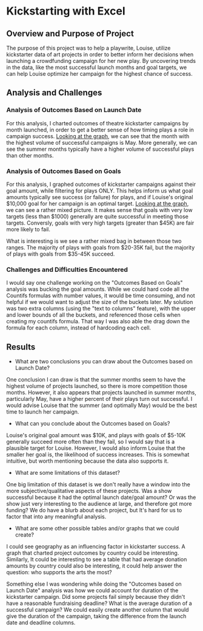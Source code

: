 # Kickstarting with Excel

## Overview and Purpose of Project

The purpose of this project was to help a playwrite, Louise, utilize 
kickstarter data of art projects in order to better inform her decisions
when launching a crowdfunding campaign for her new play. By uncovering trends in the data, 
like the most successful launch months and goal targets, we can help Louise optimize her 
campaign for the highest chance of success. 

## Analysis and Challenges

### Analysis of Outcomes Based on Launch Date
For this analysis, I charted outcomes of theatre kickstarter campaigns by month launched, in order to get a better sense of how timing
plays a role in campaign success. [Looking at the graph](https://github.com/matthewprice-github/kickstarter-analysis/blob/main/Theatre_Outcomes_vs_Launch.PNG), we can 
see that the month with the highest volume of successful campaigns is May. More generally, we can see the summer months typically have a higher volume of successful plays than other months. 


### Analysis of Outcomes Based on Goals
For this analysis, I graphed outcomes of kickstarter campaigns against their goal amount, while filtering for plays ONLY. This helps inform us what goal amounts typically see success (or failure) for plays, and if Louise's original $10,000 goal for her campaign is an optimal target. [Looking at the graph](https://github.com/matthewprice-github/kickstarter-analysis/blob/main/Outcomes_vs_Goals.PNG), we can see a rather mixed picture. It makes sense that goals with very low targets (less 
than $1000) generally are quite successful in meeting those targets. Conversly, goals with very high targets (greater than $45K)
are fair more likely to fail. 

What is interesting is we see a rather mixed bag in between those two ranges. The majority of plays with goals from $20-35K fail, but 
the majority of plays with goals from $35-45K succeed. 

### Challenges and Difficulties Encountered
I would say one challenge working on the "Outcomes Based on Goals" analysis was bucking the goal amounts. While we could hard code 
all the Countifs formulas with number values, it would be time consuming, and not helpful if we would want to adjust the size of the buckets
later. My solution was two extra columns (using the "text to columns" feature), with the upper and lower bounds of all the buckets, 
and referenced those cells when creating my countifs formula. That way I was also able the drag down the formula for each column, 
instead of hardcoding each cell. 


## Results

- What are two conclusions you can draw about the Outcomes based on Launch Date?

One conclusion I can draw is that the summer months seem to have the highest volume of projects launched, so there is more competition those months. However, it also appears that projects launched in summer months, particularly May, have a higher percent of their plays turn out successful. I would advise Louise that the summer (and optimally May) would be the best time to launch her campaign. 

- What can you conclude about the Outcomes based on Goals?

Louise's original goal amount was $10K, and plays with goals of $5-10K generally succeed more often than they fail, so I would say that 
is a plausible target for Louise. However, I would also inform Louise that the smaller her goal is, the likelihood of success increases.
This is somewhat intuitive, but worth mentioning because the data also supports it.  

- What are some limitations of this dataset?

One big limitation of this dataset is we don't really have a window into the more subjective/qualitative aspects of these projects. 
Was a show successful because it had the optimal launch date/goal amount? Or was the show just very interesting to the audience at large, and therefore got more funding? We do have a blurb about each project, but It's hard for us to factor that into any meaningful analysis. 

- What are some other possible tables and/or graphs that we could create?

I could see geography as an influencing factor in kickstarter success. A graph that charted project outcomes by country could be interesting. Similarly, It could be interesting to see a table that had average donation amounts by country could also be interesting, it could help answer the question: who supports the arts the most?  

Something else I was wondering while doing the "Outcomes based on Launch Date" analysis was how we could account for duration of the kickstarter campaign. Did some projects fail simply because they didn't have a reasonable fundraising deadline? What is the average duration of a successful campaign? We could easily create another column that would give the duration of the campaign, taking the difference from the launch date and deadline columns.  
